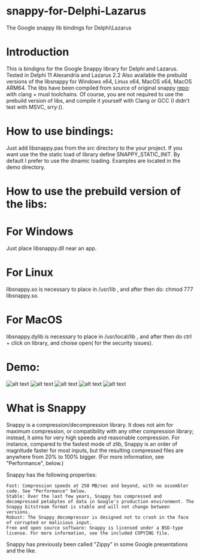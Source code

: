 # snappy-for-Delphi-Lazarus
The Google snappy lib bindings for Delphi\Lazarus

Introduction
==============
This is bindigns for the Google Snappy library for Delphi and Lazarus. Tested in Delphi 11 Alexandria and Lazarus 2.2
Also available the prebuild versions of the libsnappy for Windows x64, Linux x64, MacOS x64, MacOS ARM64. The libs have been compiled from source of original snappy [repo](https://github.com/google/snappy): 
with clang + musl toolchains. 
Of course, you are not required to use the prebuild version of libs, and compile it yourself with Clang or GCC (I didn't test with MSVC, srry:().


How to use bindings:
====================
Just add libsnappy.pas from the src directory to the your project. If you want use the the static load of library define SNAPPY_STATIC_INIT. By default I prefer to use the dinamic loading.
Examples are located in the demo directory.

How to use the prebuild version of the libs:
============================================
For Windows
==============
Just place libsnappy.dll near an app.

For Linux
==============
libsnappy.so is necessary to place in /usr/lib , and after then do: chmod 777 libsnappy.so.

For MacOS
=========
libsnappy.dylib is necessary to place in /usr/local/lib , and after then do ctrl + click on library, and choise open( for the security issues).

Demo:
=====
![alt text](https://github.com/CynicRus/snappy-for-Delphi-Lazarus/blob/demo/screens/VCL.jpg?raw=true)
![alt text](https://github.com/CynicRus/snappy-for-Delphi-Lazarus/blob/demo/screens/FMX.jpg?raw=true)
![alt text](https://github.com/CynicRus/snappy-for-Delphi-Lazarus/blob/demo/screens/MacOS.png?raw=true)
![alt text](https://github.com/CynicRus/snappy-for-Delphi-Lazarus/blob/demo/screens/LinuxLCL.jpg?raw=true)
![alt text](https://github.com/CynicRus/snappy-for-Delphi-Lazarus/blob/demo/screens/WindowsLCL.jpg?raw=true)

What is Snappy
==============

Snappy is a compression/decompression library. It does not aim for maximum compression, or compatibility with any other compression library; instead, it aims for very high speeds and reasonable compression. For instance, compared to the fastest mode of zlib, Snappy is an order of magnitude faster for most inputs, but the resulting compressed files are anywhere from 20% to 100% bigger. (For more information, see "Performance", below.)

Snappy has the following properties:

    Fast: Compression speeds at 250 MB/sec and beyond, with no assembler code. See "Performance" below.
    Stable: Over the last few years, Snappy has compressed and decompressed petabytes of data in Google's production environment. The Snappy bitstream format is stable and will not change between versions.
    Robust: The Snappy decompressor is designed not to crash in the face of corrupted or malicious input.
    Free and open source software: Snappy is licensed under a BSD-type license. For more information, see the included COPYING file.

Snappy has previously been called "Zippy" in some Google presentations and the like.
